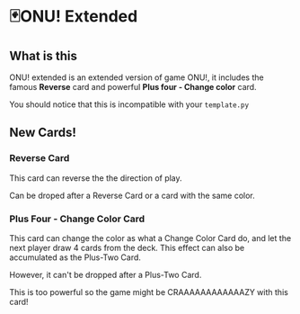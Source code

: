 # 🃏ONU! Extended

## What is this

ONU! extended is an extended version of game ONU!, it includes the famous **Reverse** card and powerful **Plus four - Change color** card.

You should notice that this is incompatible with your `template.py`

## New Cards!

### Reverse Card

This card can reverse the the direction of play.

Can be droped after a Reverse Card or a card with the same color.

### Plus Four - Change Color Card

This card can change the color as what a Change Color Card do, and let the next player draw 4 cards from the deck. This effect can also be accumulated as the Plus-Two Card.

However, it can't be dropped after a Plus-Two Card.

This is too powerful so the game might be CRAAAAAAAAAAAAZY with this card!